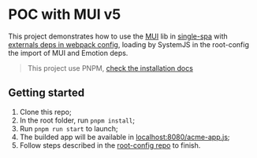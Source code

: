 # POC with MUI v5

This project demonstrates how to use the [MUI](https://mui.com/) lib in [single-spa](https://single-spa.js.org/) with [externals deps in webpack config](https://webpack.js.org/configuration/externals/#string-1), loading by SystemJS in the root-config the import of MUI and Emotion deps.

> This project use PNPM, [check the installation docs](https://pnpm.io/installation)

## Getting started

1. Clone this repo;
2. In the root folder, run `pnpm install`;
3. Run `pnpm run start` to launch;
4. The builded app will be available in [localhost:8080/acme-app.js](http://localhost:8080/acme-app.js);
5. Follow steps described in the [root-config repo](https://github.com/vinny-silveira/spa-mui-root) to finish.
